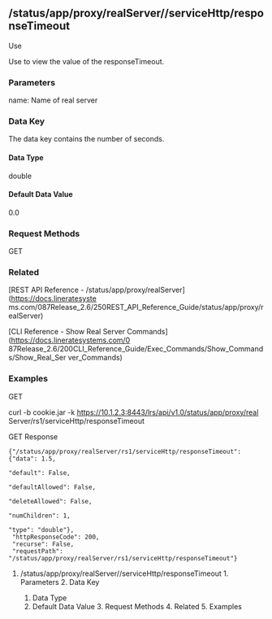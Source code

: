 ## /status/app/proxy/realServer/<name>/serviceHttp/responseTimeout

Use

Use to view the value of the responseTimeout.

### Parameters

name: Name of real server

### Data Key

The data key contains the number of seconds.

#### Data Type

double

#### Default Data Value

0.0

### Request Methods

GET

### Related

[REST API Reference - /status/app/proxy/realServer](https://docs.lineratesyste
ms.com/087Release_2.6/250REST_API_Reference_Guide/status/app/proxy/realServer)

[CLI Reference - Show Real Server Commands](https://docs.lineratesystems.com/0
87Release_2.6/200CLI_Reference_Guide/Exec_Commands/Show_Commands/Show_Real_Ser
ver_Commands)

### Examples

GET

curl -b cookie.jar -k https://10.1.2.3:8443/lrs/api/v1.0/status/app/proxy/real
Server/rs1/serviceHttp/responseTimeout

GET Response

    
    {"/status/app/proxy/realServer/rs1/serviceHttp/responseTimeout": {"data": 1.5,
                                                                      "default": False,
                                                                      "defaultAllowed": False,
                                                                      "deleteAllowed": False,
                                                                      "numChildren": 1,
                                                                      "type": "double"},
     "httpResponseCode": 200,
     "recurse": False,
     "requestPath": "/status/app/proxy/realServer/rs1/serviceHttp/responseTimeout"}
    

  1. /status/app/proxy/realServer/<name>/serviceHttp/responseTimeout
    1. Parameters
    2. Data Key
      1. Data Type
      2. Default Data Value
    3. Request Methods
    4. Related
    5. Examples

